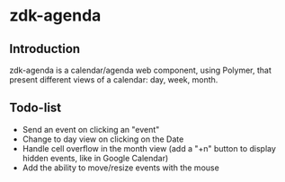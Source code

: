 # zdk-agenda

## Introduction

zdk-agenda is a calendar/agenda web component, using Polymer, that present different views of a calendar: day, week, month.

## Todo-list

* Send an event on clicking an "event"
* Change to day view on clicking on the Date
* Handle cell overflow in the month view (add a "+n" button to display hidden events, like in Google Calendar)
* Add the ability to move/resize events with the mouse